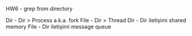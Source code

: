 HW6 - grep from directory

Dir - Dir > Process a.k.a. fork
File - Dir > Thread
Dir - Dir iletişimi shared memory
File - Dir iletişimi message queue